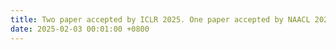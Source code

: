 ```yaml
---
title: Two paper accepted by ICLR 2025. One paper accepted by NAACL 2025.
date: 2025-02-03 00:01:00 +0800
---
```

